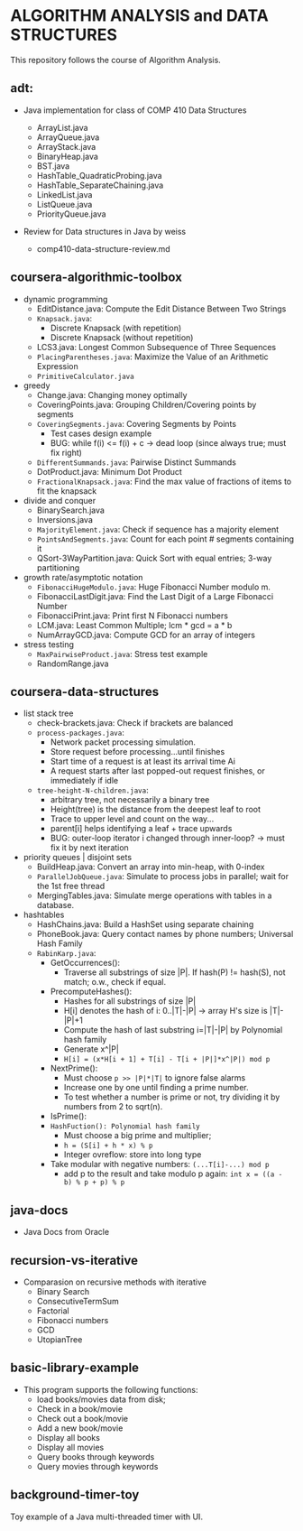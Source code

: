 
# ALGORITHM ANALYSIS and DATA STRUCTURES
This repository follows the course of Algorithm Analysis.

## adt: 
+ Java implementation for class of COMP 410 Data Structures
  - ArrayList.java
  - ArrayQueue.java
  - ArrayStack.java
  - BinaryHeap.java
  - BST.java
  - HashTable_QuadraticProbing.java
  - HashTable_SeparateChaining.java
  - LinkedList.java
  - ListQueue.java
  - PriorityQueue.java

+ Review for Data structures in Java by weiss
  - comp410-data-structure-review.md

## coursera-algorithmic-toolbox
+ dynamic programming
  - EditDistance.java: Compute the Edit Distance Between Two Strings
  - `Knapsack.java`:
    - Discrete Knapsack (with repetition)
    - Discrete Knapsack (without repetition)
  - LCS3.java: Longest Common Subsequence of Three Sequences
  - `PlacingParentheses.java`: Maximize the Value of an Arithmetic Expression
  - `PrimitiveCalculator.java`
+ greedy
  - Change.java: Changing money optimally
  - CoveringPoints.java: Grouping Children/Covering points by segments
  - `CoveringSegments.java`: Covering Segments by Points
    - Test cases design example
    - BUG: while f(i) <= f(i) + c -> dead loop (since always true; must fix right)
  - `DifferentSummands.java`: Pairwise Distinct Summands
  - DotProduct.java: Minimum Dot Product
  - `FractionalKnapsack.java`: Find the max value of fractions of items to fit the knapsack
+ divide and conquer
  - BinarySearch.java
  - Inversions.java
  - `MajorityElement.java`: Check if sequence has a majority element
  - `PointsAndSegments.java`: Count for each point # segments containing it
  - QSort-3WayPartition.java: Quick Sort with equal entries; 3-way partitioning
+ growth rate/asymptotic notation
  - `FibonacciHugeModulo.java`: Huge Fibonacci Number modulo m.
  - FibonacciLastDigit.java: Find the Last Digit of a Large Fibonacci Number
  - FibonacciPrint.java: Print first N Fibonacci numbers
  - LCM.java: Least Common Multiple; lcm * gcd = a * b
  - NumArrayGCD.java: Compute GCD for an array of integers
+ stress testing
  - `MaxPairwiseProduct.java`: Stress test example
  - RandomRange.java

## coursera-data-structures
+ list stack tree
  - check-brackets.java: Check if brackets are balanced
  - `process-packages.java`:
    - Network packet processing simulation.
    - Store request before processing...until finishes
    - Start time of a request is at least its arrival time Ai
    - A request starts after last popped-out request finishes, or immediately if idle
  - `tree-height-N-children.java`:
    - arbitrary tree, not necessarily a binary tree
    - Height(tree) is the distance from the deepest leaf to root
    - Trace to upper level and count on the way...
    - parent[i] helps identifying a leaf + trace upwards
    - BUG: outer-loop iterator i changed through inner-loop? -> must fix it by next iteration
+ priority queues | disjoint sets
  - BuildHeap.java: Convert an array into min-heap, with 0-index
  - `ParallelJobQueue.java`: Simulate to process jobs in parallel; wait for the 1st free thread
  - MergingTables.java: Simulate merge operations with tables in a database.
+ hashtables
  - HashChains.java: Build a HashSet using separate chaining
  - PhoneBook.java: Query contact names by phone numbers; Universal Hash Family
  - `RabinKarp.java`:
    - GetOccurrences():
      - Traverse all substrings of size |P|. If hash(P) != hash(S), not match; o.w., check if equal.
    - PrecomputeHashes():
      - Hashes for all substrings of size |P|
      - H[i] denotes the hash of i: 0..|T|-|P| -> array H's size is |T|-|P|+1
      - Compute the hash of last substring i=|T|-|P| by Polynomial hash family
      - Generate x^|P|
      - `H[i] = (x*H[i + 1] + T[i] - T[i + |P|]*x^|P|) mod p`
    - NextPrime():
      - Must choose `p >> |P|*|T|` to ignore false alarms
      - Increase one by one until finding a prime number.
      - To test whether a number is prime or not, try dividing it by numbers from 2 to sqrt(n).
    - IsPrime():
    - `HashFuction(): Polynomial hash family`
      - Must choose a big prime and multiplier;
      - `h = (S[i] + h * x) % p`
      - Integer ovreflow: store into long type
    - Take modular with negative numbers: `(...T[i]-...) mod p`
      - add p to the result and take modulo p again: `int x = ((a - b) % p + p) % p`

## java-docs
+ Java Docs from Oracle

## recursion-vs-iterative
+ Comparasion on recursive methods with iterative
  - Binary Search
  - ConsecutiveTermSum
  - Factorial
  - Fibonacci numbers
  - GCD
  - UtopianTree

## basic-library-example
+ This program supports the following functions:
  - load books/movies data from disk;
  - Check in a book/movie
  - Check out a book/movie
  - Add a new book/movie
  - Display all books
  - Display all movies
  - Query books through keywords
  - Query movies through keywords

## background-timer-toy
Toy example of a Java multi-threaded timer with UI.
